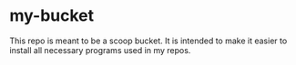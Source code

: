 # my-bucket
This repo is meant to be a scoop bucket. It is intended to make it easier to install all necessary programs used in my repos.
